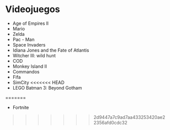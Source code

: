 # Videojuegos

* Age of Empires II
* Mario
* Zelda
* Pac - Man
* Space Invaders
* Idiana Jones and the Fate of Atlantis
* Witcher III: wild hunt
* COD
* Monkey Island II
* Commandos
* Fifa
* SimCity 
<<<<<<< HEAD
* LEGO Batman 3: Beyond Gotham

=======
* Fortnite 
>>>>>>> 2d9447a7c9ad7aa433253420ae22356afd0cdc32
